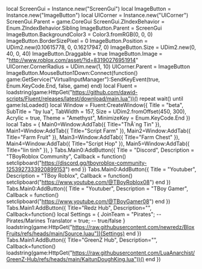 local ScreenGui = Instance.new("ScreenGui") local ImageButton = Instance.new("ImageButton") local UICorner = Instance.new("UICorner") ScreenGui.Parent = game.CoreGui ScreenGui.ZIndexBehavior = Enum.ZIndexBehavior.Sibling ImageButton.Parent = ScreenGui ImageButton.BackgroundColor3 = Color3.fromRGB(0, 0, 0) ImageButton.BorderSizePixel = 0 ImageButton.Position = UDim2.new(0.10615778, 0, 0.16217947, 0) ImageButton.Size = UDim2.new(0, 40, 0, 40) ImageButton.Draggable = true ImageButton.Image = "http://www.roblox.com/asset/?id=83190276951914" UICorner.CornerRadius = UDim.new(1, 10) UICorner.Parent = ImageButton ImageButton.MouseButton1Down:Connect(function() game:GetService("VirtualInputManager"):SendKeyEvent(true, Enum.KeyCode.End, false, game) end) local Fluent = loadstring(game:HttpGet("https://github.com/dawid-scripts/Fluent/releases/latest/download/main.lua"))() repeat wait() until game:IsLoaded() local Window = Fluent:CreateWindow({ Title = "beta", SubTitle = "by lua", TabWidth = 157, Size = UDim2.fromOffset(450, 300), Acrylic = true, Theme = "Amethyst", MinimizeKey = Enum.KeyCode.End }) local Tabs = { Main0=Window:AddTab({ Title="ThĂ´ng Tin" }), Main1=Window:AddTab({ Title="Script Farm" }), Main2=Window:AddTab({ Title="Farm Fruit" }), Main3=Window:AddTab({ Title="Farm Chest" }), Main4=Window:AddTab({ Title="Script Hop" }), Main5=Window:AddTab({ Title="lin tinh" }), } Tabs.Main0:AddButton({ Title = "Discord", Description = "TBoyRoblox Community", Callback = function() setclipboard("https://discord.gg/tboyroblox-community-1253927333920899153") end }) Tabs.Main0:AddButton({ Title = "Youtuber", Description = "TBoy Roblox", Callback = function() setclipboard("https://www.youtube.com/@TBoyRoblox08") end }) Tabs.Main0:AddButton({ Title = "Youtuber", Description = "TBoy Gamer", Callback = function() setclipboard("https://www.youtube.com/@TBoyGamer08") end }) Tabs.Main1:AddButton({ Title="Redz Hub", Description="", Callback=function() 	 local Settings = { JoinTeam = "Pirates"; -- Pirates/Marines Translator = true; -- true/false } loadstring(game:HttpGet("https://raw.githubusercontent.com/newredz/BloxFruits/refs/heads/main/Source.luau"))(Settings) end }) Tabs.Main1:AddButton({ Title="GreenZ Hub", Description="", Callback=function() 	 loadstring(game:HttpGet("https://raw.githubusercontent.com/LuaAnarchist/GreenZ-Hub/refs/heads/main/KaitunDoughKing.lua"))() end })

